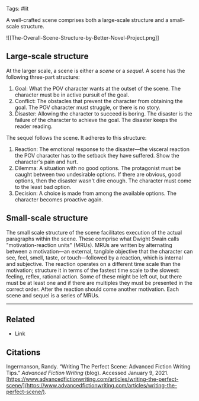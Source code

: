 Tags: #lit 

A well-crafted scene comprises both a large-scale structure and a small-scale structure.

![[The-Overall-Scene-Structure-by-Better-Novel-Project.png]]

## Large-scale structure
At the larger scale, a scene is either a *scene* or a *sequel*. A scene has the following three-part structure:
1. Goal: What the POV character wants at the outset of the scene. The character must be in active pursuit of the goal. 
2. Conflict: The obstacles that prevent the character from obtaining the goal. The POV character must struggle, or there is no story.
3. Disaster: Allowing the character to succeed is boring. The disaster is the failure of the character to achieve the goal. The disaster keeps the reader reading. 

The sequel follows the scene. It adheres to this structure:
1. Reaction: The emotional response to the disaster—the visceral reaction the POV character has to the setback they have suffered. Show the character's pain and hurt. 
2. Dilemma: A situation with no good options. The protagonist must be caught between two undesirable options. If there are obvious, good options, then the disaster wasn't dire enough. The character must come to the least bad option.
3. Decision: A choice is made from among the available options. The character becomes proactive again. 

## Small-scale structure
The small scale structure of the scene facilitates execution of the actual paragraphs within the scene. These comprise what Dwight Swain calls "motivation-reaction units" (MRUs). MRUs are written by alternating between a motivation—an external, tangible objective that the character can see, feel, smell, taste, or touch—followed by a reaction, which is internal and subjective.
The reaction operates on a different time scale than the motivation; structure it in terms of the fastest time scale to the slowest: feeling, reflex, rational action. Some of these might be left out, but there must be at least one and if there are multiples they must be presented in the correct order. 
After the reaction should come another motivation. 
Each scene and sequel is a series of MRUs. 

---
## Related
- Link

## Citations
Ingermanson, Randy. “Writing The Perfect Scene: Advanced Fiction Writing Tips.” _Advanced Fiction Writing_ (blog). Accessed January 9, 2021. [https://www.advancedfictionwriting.com/articles/writing-the-perfect-scene/](https://www.advancedfictionwriting.com/articles/writing-the-perfect-scene/).